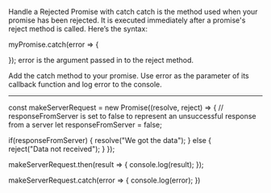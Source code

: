 Handle a Rejected Promise with catch
catch is the method used when your promise has been rejected. It is executed immediately after a promise's reject method is called. Here’s the syntax:

myPromise.catch(error => {
  
});
error is the argument passed in to the reject method.

Add the catch method to your promise. Use error as the parameter of its callback function and log error to the console.

***

const makeServerRequest = new Promise((resolve, reject) => {
  // responseFromServer is set to false to represent an unsuccessful response from a server
  let responseFromServer = false;
    
  if(responseFromServer) {
    resolve("We got the data");
  } else {  
    reject("Data not received");
  }
});

makeServerRequest.then(result => {
  console.log(result);
});

makeServerRequest.catch(error => {
  console.log(error);
})